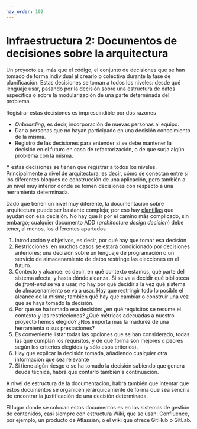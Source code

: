 ```yaml
---
nav_order: 102
---
```


# Infraestructura 2: Documentos de decisiones sobre la arquitectura

Un proyecto es, más que el código, el conjunto de decisiones que se han tomado
de forma individual al crearlo o colectiva durante la fase de
planificación. Estas decisiones se toman a todos los niveles: desde qué lenguaje
usar, pasando por la decisión sobre una estructura de datos específica o sobre
la modularización de una parte determinada del problema.

Registrar estas decisiones es imprescindible por dos razones

* *Onboarding*, es decir, incorporación de nuevas personas al equipo.
* Dar a personas que no hayan participado en una decisión conocimiento de la
  misma.
* Registro de las decisiones para entender si se debe mantener la decisión en el
  futuro en caso de refactorización, o de que surja algún problema con la misma.

Y estas decisiones se tienen que registrar a todos los niveles. Principalmente a
nivel de arquitectura, es decir, cómo se conectan entre sí los diferentes
bloques de construcción de una aplicación, pero también a un nivel muy inferior
donde se tomen decisiones con respecto a una herramienta determinada.

Dado que tienen un nivel muy diferente, la documentación sobre arquitectura
puede ser bastante compleja; por eso hay
[plantillas](https://arc42.org/overview) que ayudan con esa decisión. No hay que
ir por el camino más complicado, sin embargo; cualquier documento ADD
(*architecture design decision*) debe tener, al menos, los diferentes apartados

1. Introducción y objetivos, es decir, por qué hay que tomar esa decisión
2. Restricciones: en muchos casos se estará condicionado por decisiones
   anteriores; una decisión sobre un lenguaje de programación o un servicio de
   almacenamiento de datos restringe las elecciones en el futuro.
3. Contexto y alcance: es decir, en qué contexto estamos, qué parte del sistema
   afecta, y hasta dónde alcanza. Si se va a decidir qué biblioteca de
   *front-end* se va a usar, no hay por qué decidir a la vez qué sistema de
   almacenamiento se va a usar. Hay que restringir todo lo posible el alcance de
   la misma; también qué hay que cambiar o construir una vez que se haya tomado
   la decisión.
4. Por qué se ha tomado esa decisión: ¿en qué requisitos se resume el contexto y
   las restricciones? ¿Qué métricas  adecuadas a nuestro proyecto hemos elegido?
   ¿Nos importa más la madurez de una herramienta o sus prestaciones?
5. Es conveniente listar todas las opciones que se han considerado, todas las
   que cumplan los requisitos, y de qué forma son mejores o peores según los
   criterios elegidos (y sólo esos criterios).
6. Hay que explicar la decisión tomada, añadiendo cualquier otra
   información que sea relevante
7. Si tiene algún riesgo o se ha tomado la decisión sabiendo que genera deuda
   técnica, habrá que contarlo también a continuación.

A nivel de estructura de la documentación, habrá también que intentar que estos
documentos se organicen jerárquicamente de forma que sea sencilla de encontrar la
justificación de una decisión determinada.

El lugar donde se colocan estos documentos es en los sistemas de gestión de
contenidos, casi siempre con estructura Wiki, que se usan: Confluence, por
ejemplo, un producto de Atlassian, o el wiki que ofrece GitHub o GitLab.
